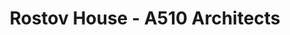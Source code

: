 ---
title: 'Rostov House - A510 Architects'
description: 'Rostov House - A510 Architects'

layout: project
permalink: /projects/:path
image: /images/projects/rostov-house/rostov-house-01_1600w.jpg


weight: 90

name: Rostov House

type: Residential
area: 380 m2
location: Rostov
year: 2021
---